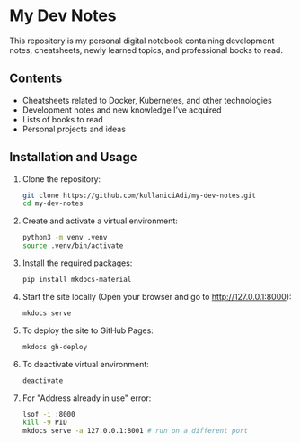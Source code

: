 # My Dev Notes

This repository is my personal digital notebook containing development notes, cheatsheets, newly learned topics, and
professional books to read.

## Contents

- Cheatsheets related to Docker, Kubernetes, and other technologies
- Development notes and new knowledge I’ve acquired
- Lists of books to read
- Personal projects and ideas

## Installation and Usage

1. Clone the repository:
   ```bash
   git clone https://github.com/kullaniciAdi/my-dev-notes.git
   cd my-dev-notes
   ```

2. Create and activate a virtual environment:
   ```bash
   python3 -m venv .venv
   source .venv/bin/activate
    ```

3. Install the required packages:
   ```bash
   pip install mkdocs-material
   ```

4. Start the site locally (Open your browser and go to http://127.0.0.1:8000):
   ```bash
   mkdocs serve
   ```

5. To deploy the site to GitHub Pages:
   ```bash
   mkdocs gh-deploy
   ```

6. To deactivate virtual environment:
   ```bash
   deactivate
   ```

7. For "Address already in use" error:
   ```bash
   lsof -i :8000
   kill -9 PID
   mkdocs serve -a 127.0.0.1:8001 # run on a different port
   ```